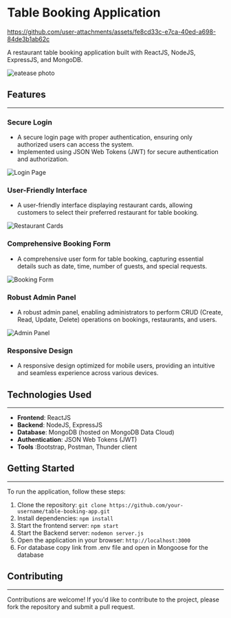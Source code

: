 

# Table Booking Application


https://github.com/user-attachments/assets/fe8cd33c-e7ca-40ed-a698-84de3b1ab62c



A restaurant table booking application built with ReactJS, NodeJS, ExpressJS, and MongoDB.

![eatease photo](https://github.com/Tusharpal353/Eatease/assets/93274939/1de1d560-7b2a-4bf9-af43-1e3c73efc573)

## Features
-----------

### Secure Login

* A secure login page with proper authentication, ensuring only authorized users can access the system.
* Implemented using JSON Web Tokens (JWT) for secure authentication and authorization.

![Login Page](https://github.com/Tusharpal353/Eatease/assets/93274939/159a12ef-01c8-47d4-8abb-cb929be72970)

### User-Friendly Interface

* A user-friendly interface displaying restaurant cards, allowing customers to select their preferred restaurant for table booking.
  
![Restaurant Cards](https://github.com/Tusharpal353/Eatease/assets/93274939/a438a063-8080-4056-95e3-2fbeb38f4bf0)


### Comprehensive Booking Form

* A comprehensive user form for table booking, capturing essential details such as date, time, number of guests, and special requests.
  
![Booking Form](https://github.com/Tusharpal353/Eatease/assets/93274939/01b728b1-52f4-4ff4-9645-90cd220010b7)

### Robust Admin Panel

* A robust admin panel, enabling administrators to perform CRUD (Create, Read, Update, Delete) operations on bookings, restaurants, and users.

![Admin Panel](https://github.com/Tusharpal353/Eatease/assets/93274939/b696ceeb-eeff-4485-b9b6-022d6c944372)

### Responsive Design

* A responsive design optimized for mobile users, providing an intuitive and seamless experience across various devices.


## Technologies Used
--------------------

* **Frontend**: ReactJS
* **Backend**: NodeJS, ExpressJS
* **Database**: MongoDB (hosted on MongoDB Data Cloud)
* **Authentication**: JSON Web Tokens (JWT)
* **Tools** :Bootstrap, Postman, Thunder client

## Getting Started
---------------

To run the application, follow these steps:

1. Clone the repository: `git clone https://github.com/your-username/table-booking-app.git`
2. Install dependencies: `npm install`
3. Start the frontend server: `npm start`
4. Start the Backend server: `nodemon server.js`
5. Open the application in your browser: `http://localhost:3000`
6. For database copy link from .env file and open in Mongoose for the database

## Contributing
------------

Contributions are welcome! If you'd like to contribute to the project, please fork the repository and submit a pull request.
